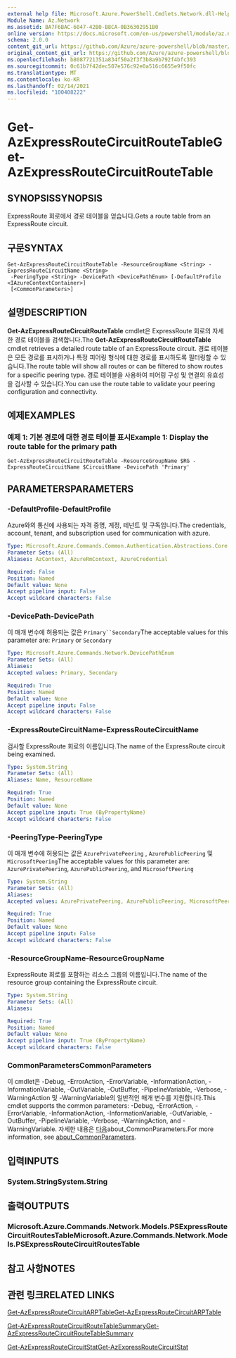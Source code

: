```yaml
---
external help file: Microsoft.Azure.PowerShell.Cmdlets.Network.dll-Help.xml
Module Name: Az.Network
ms.assetid: BA7F6BAC-6047-42B0-B8CA-0B36302951B0
online version: https://docs.microsoft.com/en-us/powershell/module/az.network/get-azexpressroutecircuitroutetable
schema: 2.0.0
content_git_url: https://github.com/Azure/azure-powershell/blob/master/src/Network/Network/help/Get-AzExpressRouteCircuitRouteTable.md
original_content_git_url: https://github.com/Azure/azure-powershell/blob/master/src/Network/Network/help/Get-AzExpressRouteCircuitRouteTable.md
ms.openlocfilehash: b8087721351a834f50a2f3f3b8a9b792f4bfc393
ms.sourcegitcommit: 0c61b7f42dec507e576c92e0a516c6655e9f50fc
ms.translationtype: MT
ms.contentlocale: ko-KR
ms.lasthandoff: 02/14/2021
ms.locfileid: "100408222"
---
```

# <span data-ttu-id="22f4e-101">Get-AzExpressRouteCircuitRouteTable</span><span class="sxs-lookup"><span data-stu-id="22f4e-101">Get-AzExpressRouteCircuitRouteTable</span></span>

## <span data-ttu-id="22f4e-102">SYNOPSIS</span><span class="sxs-lookup"><span data-stu-id="22f4e-102">SYNOPSIS</span></span>
<span data-ttu-id="22f4e-103">ExpressRoute 회로에서 경로 테이블을 얻습니다.</span><span class="sxs-lookup"><span data-stu-id="22f4e-103">Gets a route table from an ExpressRoute circuit.</span></span>

## <span data-ttu-id="22f4e-104">구문</span><span class="sxs-lookup"><span data-stu-id="22f4e-104">SYNTAX</span></span>

```
Get-AzExpressRouteCircuitRouteTable -ResourceGroupName <String> -ExpressRouteCircuitName <String>
 -PeeringType <String> -DevicePath <DevicePathEnum> [-DefaultProfile <IAzureContextContainer>]
 [<CommonParameters>]
```

## <span data-ttu-id="22f4e-105">설명</span><span class="sxs-lookup"><span data-stu-id="22f4e-105">DESCRIPTION</span></span>
<span data-ttu-id="22f4e-106">**Get-AzExpressRouteCircuitRouteTable** cmdlet은 ExpressRoute 회로의 자세한 경로 테이블을 검색합니다.</span><span class="sxs-lookup"><span data-stu-id="22f4e-106">The **Get-AzExpressRouteCircuitRouteTable** cmdlet retrieves a detailed route table of an ExpressRoute circuit.</span></span> <span data-ttu-id="22f4e-107">경로 테이블은 모든 경로를 표시하거나 특정 피어링 형식에 대한 경로를 표시하도록 필터링할 수 있습니다.</span><span class="sxs-lookup"><span data-stu-id="22f4e-107">The route table will show all routes or can be filtered to show routes for a specific peering type.</span></span> <span data-ttu-id="22f4e-108">경로 테이블을 사용하여 피어링 구성 및 연결의 유효성을 검사할 수 있습니다.</span><span class="sxs-lookup"><span data-stu-id="22f4e-108">You can use the route table to validate your peering configuration and connectivity.</span></span>

## <span data-ttu-id="22f4e-109">예제</span><span class="sxs-lookup"><span data-stu-id="22f4e-109">EXAMPLES</span></span>

### <span data-ttu-id="22f4e-110">예제 1: 기본 경로에 대한 경로 테이블 표시</span><span class="sxs-lookup"><span data-stu-id="22f4e-110">Example 1: Display the route table for the primary path</span></span>
```
Get-AzExpressRouteCircuitRouteTable -ResourceGroupName $RG -ExpressRouteCircuitName $CircuitName -DevicePath 'Primary'
```

## <span data-ttu-id="22f4e-111">PARAMETERS</span><span class="sxs-lookup"><span data-stu-id="22f4e-111">PARAMETERS</span></span>

### <span data-ttu-id="22f4e-112">-DefaultProfile</span><span class="sxs-lookup"><span data-stu-id="22f4e-112">-DefaultProfile</span></span>
<span data-ttu-id="22f4e-113">Azure와의 통신에 사용되는 자격 증명, 계정, 테넌트 및 구독입니다.</span><span class="sxs-lookup"><span data-stu-id="22f4e-113">The credentials, account, tenant, and subscription used for communication with azure.</span></span>

```yaml
Type: Microsoft.Azure.Commands.Common.Authentication.Abstractions.Core.IAzureContextContainer
Parameter Sets: (All)
Aliases: AzContext, AzureRmContext, AzureCredential

Required: False
Position: Named
Default value: None
Accept pipeline input: False
Accept wildcard characters: False
```

### <span data-ttu-id="22f4e-114">-DevicePath</span><span class="sxs-lookup"><span data-stu-id="22f4e-114">-DevicePath</span></span>
<span data-ttu-id="22f4e-115">이 매개 변수에 허용되는 값은 `Primary``Secondary`</span><span class="sxs-lookup"><span data-stu-id="22f4e-115">The acceptable values for this parameter are: `Primary` or `Secondary`</span></span>

```yaml
Type: Microsoft.Azure.Commands.Network.DevicePathEnum
Parameter Sets: (All)
Aliases:
Accepted values: Primary, Secondary

Required: True
Position: Named
Default value: None
Accept pipeline input: False
Accept wildcard characters: False
```

### <span data-ttu-id="22f4e-116">-ExpressRouteCircuitName</span><span class="sxs-lookup"><span data-stu-id="22f4e-116">-ExpressRouteCircuitName</span></span>
<span data-ttu-id="22f4e-117">검사할 ExpressRoute 회로의 이름입니다.</span><span class="sxs-lookup"><span data-stu-id="22f4e-117">The name of the ExpressRoute circuit being examined.</span></span>

```yaml
Type: System.String
Parameter Sets: (All)
Aliases: Name, ResourceName

Required: True
Position: Named
Default value: None
Accept pipeline input: True (ByPropertyName)
Accept wildcard characters: False
```

### <span data-ttu-id="22f4e-118">-PeeringType</span><span class="sxs-lookup"><span data-stu-id="22f4e-118">-PeeringType</span></span>
<span data-ttu-id="22f4e-119">이 매개 변수에 허용되는 값은 `AzurePrivatePeering` , `AzurePublicPeering` 및 `MicrosoftPeering`</span><span class="sxs-lookup"><span data-stu-id="22f4e-119">The acceptable values for this parameter are: `AzurePrivatePeering`, `AzurePublicPeering`, and `MicrosoftPeering`</span></span>

```yaml
Type: System.String
Parameter Sets: (All)
Aliases:
Accepted values: AzurePrivatePeering, AzurePublicPeering, MicrosoftPeering

Required: True
Position: Named
Default value: None
Accept pipeline input: False
Accept wildcard characters: False
```

### <span data-ttu-id="22f4e-120">-ResourceGroupName</span><span class="sxs-lookup"><span data-stu-id="22f4e-120">-ResourceGroupName</span></span>
<span data-ttu-id="22f4e-121">ExpressRoute 회로를 포함하는 리소스 그룹의 이름입니다.</span><span class="sxs-lookup"><span data-stu-id="22f4e-121">The name of the resource group containing the ExpressRoute circuit.</span></span>

```yaml
Type: System.String
Parameter Sets: (All)
Aliases:

Required: True
Position: Named
Default value: None
Accept pipeline input: True (ByPropertyName)
Accept wildcard characters: False
```

### <span data-ttu-id="22f4e-122">CommonParameters</span><span class="sxs-lookup"><span data-stu-id="22f4e-122">CommonParameters</span></span>
<span data-ttu-id="22f4e-123">이 cmdlet은 -Debug, -ErrorAction, -ErrorVariable, -InformationAction, -InformationVariable, -OutVariable, -OutBuffer, -PipelineVariable, -Verbose, -WarningAction 및 -WarningVariable의 일반적인 매개 변수를 지원합니다.</span><span class="sxs-lookup"><span data-stu-id="22f4e-123">This cmdlet supports the common parameters: -Debug, -ErrorAction, -ErrorVariable, -InformationAction, -InformationVariable, -OutVariable, -OutBuffer, -PipelineVariable, -Verbose, -WarningAction, and -WarningVariable.</span></span> <span data-ttu-id="22f4e-124">자세한 내용은 [다음](http://go.microsoft.com/fwlink/?LinkID=113216)about_CommonParameters.</span><span class="sxs-lookup"><span data-stu-id="22f4e-124">For more information, see [about_CommonParameters](http://go.microsoft.com/fwlink/?LinkID=113216).</span></span>

## <span data-ttu-id="22f4e-125">입력</span><span class="sxs-lookup"><span data-stu-id="22f4e-125">INPUTS</span></span>

### <span data-ttu-id="22f4e-126">System.String</span><span class="sxs-lookup"><span data-stu-id="22f4e-126">System.String</span></span>

## <span data-ttu-id="22f4e-127">출력</span><span class="sxs-lookup"><span data-stu-id="22f4e-127">OUTPUTS</span></span>

### <span data-ttu-id="22f4e-128">Microsoft.Azure.Commands.Network.Models.PSExpressRouteCircuitRoutesTable</span><span class="sxs-lookup"><span data-stu-id="22f4e-128">Microsoft.Azure.Commands.Network.Models.PSExpressRouteCircuitRoutesTable</span></span>

## <span data-ttu-id="22f4e-129">참고 사항</span><span class="sxs-lookup"><span data-stu-id="22f4e-129">NOTES</span></span>

## <span data-ttu-id="22f4e-130">관련 링크</span><span class="sxs-lookup"><span data-stu-id="22f4e-130">RELATED LINKS</span></span>

[<span data-ttu-id="22f4e-131">Get-AzExpressRouteCircuitARPTable</span><span class="sxs-lookup"><span data-stu-id="22f4e-131">Get-AzExpressRouteCircuitARPTable</span></span>](Get-AzExpressRouteCircuitARPTable.md)

[<span data-ttu-id="22f4e-132">Get-AzExpressRouteCircuitRouteTableSummary</span><span class="sxs-lookup"><span data-stu-id="22f4e-132">Get-AzExpressRouteCircuitRouteTableSummary</span></span>](Get-AzExpressRouteCircuitRouteTableSummary.md)

[<span data-ttu-id="22f4e-133">Get-AzExpressRouteCircuitStat</span><span class="sxs-lookup"><span data-stu-id="22f4e-133">Get-AzExpressRouteCircuitStat</span></span>](Get-AzExpressRouteCircuitStat.md)

